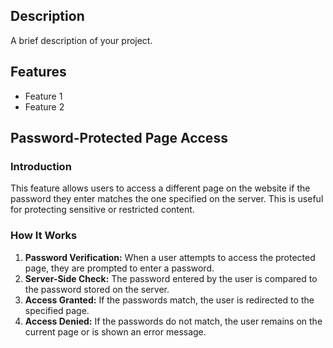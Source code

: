 

## Description

A brief description of your project.

## Features

- Feature 1
- Feature 2

## Password-Protected Page Access

### Introduction

This feature allows users to access a different page on the website if the password they enter matches the one specified on the server. This is useful for protecting sensitive or restricted content.

### How It Works

1. **Password Verification:** When a user attempts to access the protected page, they are prompted to enter a password.
2. **Server-Side Check:** The password entered by the user is compared to the password stored on the server.
3. **Access Granted:** If the passwords match, the user is redirected to the specified page.
4. **Access Denied:** If the passwords do not match, the user remains on the current page or is shown an error message.

